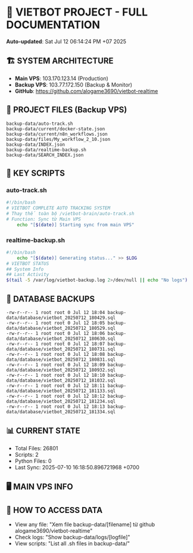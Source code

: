 # 🤖 VIETBOT PROJECT - FULL DOCUMENTATION
**Auto-updated**: Sat Jul 12 06:14:24 PM +07 2025

## 🏗️ SYSTEM ARCHITECTURE
- **Main VPS**: 103.170.123.14 (Production)
- **Backup VPS**: 103.77.172.150 (Backup & Monitor)
- **GitHub**: https://github.com/alogame3690/vietbot-realtime

## 📁 PROJECT FILES (Backup VPS)
```
backup-data/auto-track.sh
backup-data/current/docker-state.json
backup-data/current/n8n_workflows.json
backup-data/files/My_workflow_2_10.json
backup-data/INDEX.json
backup-data/realtime-backup.sh
backup-data/SEARCH_INDEX.json
```

## 🔧 KEY SCRIPTS
### auto-track.sh
```bash
#!/bin/bash
# VIETBOT COMPLETE AUTO TRACKING SYSTEM
# Thay thế toàn bộ /vietbot-brain/auto-track.sh
# Function: Sync từ Main VPS
    echo "[$(date)] Starting sync from main VPS"
```
### realtime-backup.sh
```bash
#!/bin/bash
    echo "[$(date)] Generating status..." >> $LOG
# VIETBOT STATUS
## System Info
## Last Activity
$(tail -5 /var/log/vietbot-backup.log 2>/dev/null || echo "No logs")
```

## 💾 DATABASE BACKUPS
```
-rw-r--r-- 1 root root 0 Jul 12 18:04 backup-data/database/vietbot_20250712_180429.sql
-rw-r--r-- 1 root root 0 Jul 12 18:05 backup-data/database/vietbot_20250712_180529.sql
-rw-r--r-- 1 root root 0 Jul 12 18:06 backup-data/database/vietbot_20250712_180630.sql
-rw-r--r-- 1 root root 0 Jul 12 18:07 backup-data/database/vietbot_20250712_180731.sql
-rw-r--r-- 1 root root 0 Jul 12 18:08 backup-data/database/vietbot_20250712_180831.sql
-rw-r--r-- 1 root root 0 Jul 12 18:09 backup-data/database/vietbot_20250712_180932.sql
-rw-r--r-- 1 root root 0 Jul 12 18:10 backup-data/database/vietbot_20250712_181032.sql
-rw-r--r-- 1 root root 0 Jul 12 18:11 backup-data/database/vietbot_20250712_181133.sql
-rw-r--r-- 1 root root 0 Jul 12 18:12 backup-data/database/vietbot_20250712_181234.sql
-rw-r--r-- 1 root root 0 Jul 12 18:13 backup-data/database/vietbot_20250712_181334.sql
```

## 📊 CURRENT STATE
- Total Files: 26801
- Scripts: 2
- Python Files: 0
- Last Sync: 2025-07-10 16:18:50.896721968 +0700

## 🖥️ MAIN VPS INFO


## 🚨 HOW TO ACCESS DATA
- View any file: "Xem file backup-data/[filename] từ github alogame3690/vietbot-realtime"
- Check logs: "Show backup-data/logs/[logfile]"
- View scripts: "List all .sh files in backup-data/"
